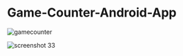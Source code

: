 # Game-Counter-Android-App
![gamecounter](https://user-images.githubusercontent.com/32689867/38597481-0c82ecfa-3d26-11e8-80d9-edcaf2f08ca4.png)



![screenshot 33](https://user-images.githubusercontent.com/32689867/38597966-7f1c88be-3d28-11e8-88cc-3543d89cc029.png)

